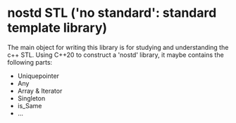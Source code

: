 # nostd STL ('no standard': standard template library)
The main object for writing this library is for studying and understanding the c++ STL.
Using C++20 to construct a 'nostd' library, it maybe contains the following parts: 
- Uniquepointer
- Any
- Array & Iterator
- Singleton
- is_Same
- ...
